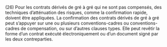 (26) Pour les contrats dérivés de gré à gré qui ne sont pas compensés, des techniques d’atténuation des risques, comme la confirmation rapide, doivent être appliquées. La confirmation des contrats dérivés de gré à gré peut s’appuyer sur une ou plusieurs conventions-cadres ou conventions-cadres de compensation, ou sur d’autres clauses types. Elle peut revêtir la forme d’un contrat exécuté électroniquement ou d’un document signé par les deux contreparties.